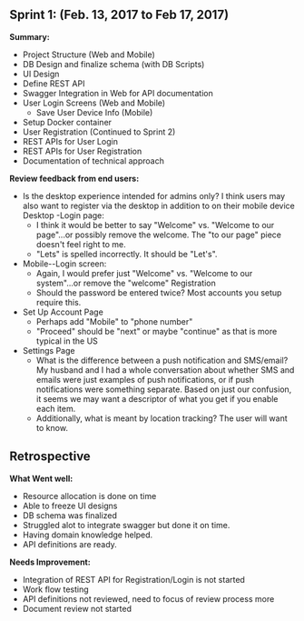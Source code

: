 
**Sprint 1: (Feb. 13, 2017 to Feb 17, 2017)**
-----------------------------------------

**Summary:**

 - Project Structure (Web and Mobile)
 - DB Design and finalize schema (with DB Scripts)
 - UI Design
 - Define REST API
 - Swagger Integration in Web for API documentation
 - User Login Screens (Web and Mobile)
	* Save User Device Info (Mobile)
 - Setup Docker container
 - User Registration (Continued to Sprint 2)
 - REST APIs for User Login
 - REST APIs for User Registration
 - Documentation of technical approach

**Review feedback from end users:**

 - Is the desktop experience intended for admins only?  I think users may also want to register via the desktop in addition to on their mobile device Desktop
 -Login page:   
      * I think it would be better to say "Welcome" vs. "Welcome to our page"...or possibly remove the welcome.  The "to our page" piece doesn't feel right to me.
      * "Lets" is spelled incorrectly.  It should be "Let's".
 - Mobile--Login screen: 
      * Again, I would prefer just "Welcome" vs. "Welcome to our system"...or remove the "welcome"
	Registration 
      * Should the password be entered twice?  Most accounts you setup require this.
 - Set Up Account Page 
      * Perhaps add "Mobile" to "phone number"
      * "Proceed" should be "next" or maybe "continue" as that is more typical in the US
 - Settings Page 
      * What is the difference between a push notification and SMS/email?  My husband and I had a whole conversation about whether SMS and emails were just examples of push notifications, or if push notifications were something separate.  Based on just our confusion, it seems we may want a descriptor of what you get if you enable each item.
      * Additionally, what is meant by location tracking?  The user will want to know.
 
**Retrospective**
-------------------------
**What Went well:**

 - Resource allocation is done on time
 - Able to freeze UI designs
 - DB schema was finalized
 - Struggled alot to integrate swagger but done it on time.
 - Having domain knowledge helped.
 - API definitions are ready.
 
**Needs Improvement:**

 - Integration of REST API for Registration/Login is not started
 - Work flow testing
 - API definitions not reviewed, need to focus of review process more
 - Document review not started
